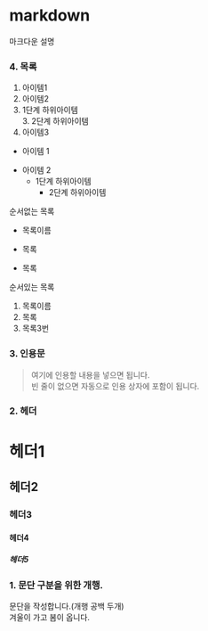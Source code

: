 # markdown
마크다운 설명

### 4. 목록
1. 아이템1  
2. 아이템2  
  9. 1단계 하위아이템  
    3. 2단계 하위아이템  
9. 아이템3


- 아이템 1  
+ 아이템 2  
  - 1단계 하위아이템  
    * 2단계 하위아이템  

순서없는 목록  
* 목록이름
- 목록
+ 목록

순서있는 목록  
1. 목록이름
2. 목록
3. 목록3번

### 3. 인용문
> 여기에 인용할 내용을 넣으면 됩니다.  
> 빈 줄이 없으면 자동으로 인용 상자에 포함이 됩니다.

### 2. 헤더
# 헤더1
## 헤더2
### 헤더3
#### 헤더4
##### 헤더5

### 1. 문단 구분을 위한 개행.
문단을 작성합니다.(개행 공백 두개)  
겨울이 가고 봄이 옵니다.
